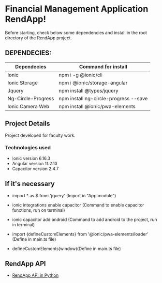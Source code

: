 # Financial Management Application RendApp! 

Before starting, check below some dependencies and install in the root directory of the RendApp project. 

## DEPENDECIES:
 
| Dependecies   | Command for install          |
|---------------|------------------------------|
| Ionic         | npm i -g @ionic/cli          |
| Ionic Storage | npm i @ionic/storage-angular |
| Jquery        | npm install @types/jquery    |
| Ng-Circle-Progress | npm install ng-circle-progress --save |
| Ionic Camera Web | npm install @ionic/pwa-elements | 

## Project Details

Project developed for faculty work. 

### Technologies used 

- Ionic version 6.16.3 
- Angular version 11.2.13 
- Capacitor version 2.4.7

## If it's necessary

 - import * as $ from 'jquery' (Import in "App.module")

 - ionic integrations enable capacitor (Command to enable capacitor functions, run on terminal)

 - ionic capacitor add android (Command to add android to the project, run in terminal)

 - import {defineCustomElements} from '@ionic/pwa-elements/loader' (Define in main.ts file)

 - defineCustomElements(window)(Define in main.ts file)

## RendApp API

 - [RendApp API in Python](https://github.com/JonathanFerreira10/RendApp-API)


